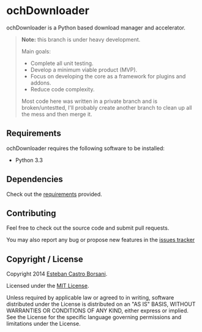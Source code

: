 # ochDownloader

ochDownloader is a Python based download manager and accelerator.

> **Note:** this branch is under heavy development.
>
> Main goals:
> * Complete all unit testing.
> * Develop a minimum viable product (MVP).
> * Focus on developing the core as a framework for plugins and addons.
> * Reduce code complexity.
>
> Most code here was written in a private branch and is broken/untestted,
> I'll probably create another branch to clean up all the mess and then merge it.

## Requirements

ochDownloader requires the following software to be installed:

* Python 3.3

## Dependencies

Check out the [requirements](http://url.com) provided.

## Contributing

Feel free to check out the source code and submit pull requests.

You may also report any bug or propose new features in the [issues tracker](https://github.com/nitely/ochDownloader/issues)

## Copyright / License

Copyright 2014 [Esteban Castro Borsani](https://github.com/nitely).

Licensed under the [MIT License](http://url.com).

Unless required by applicable law or agreed to in writing,
software distributed under the License is distributed on an "AS IS" BASIS,
WITHOUT WARRANTIES OR CONDITIONS OF ANY KIND, either express or implied.
See the License for the specific language governing permissions and limitations under the License.